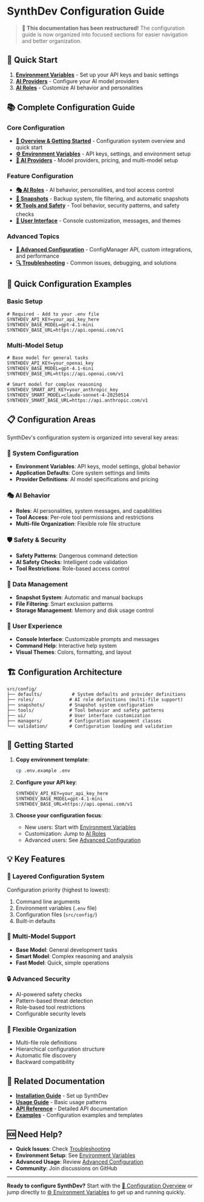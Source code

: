 # SynthDev Configuration Guide

> **📁 This documentation has been restructured!**
> The configuration guide is now organized into focused sections for easier navigation and better organization.

## 🚀 Quick Start

1. **[Environment Variables](./configuration/environment-variables.md)** - Set up your API keys and basic settings
2. **[AI Providers](./configuration/providers.md)** - Configure your AI model providers
3. **[AI Roles](./configuration/roles.md)** - Customize AI behavior and personalities

## 📚 Complete Configuration Guide

### Core Configuration

- **[📖 Overview & Getting Started](./configuration/README.md)** - Configuration system overview and quick start
- **[⚙️ Environment Variables](./configuration/environment-variables.md)** - API keys, settings, and environment setup
- **[🤖 AI Providers](./configuration/providers.md)** - Model providers, pricing, and multi-model setup

### Feature Configuration

- **[🎭 AI Roles](./configuration/roles.md)** - AI behavior, personalities, and tool access control
- **[📸 Snapshots](./configuration/snapshots.md)** - Backup system, file filtering, and automatic snapshots
- **[🛠️ Tools and Safety](./configuration/tools.md)** - Tool behavior, security patterns, and safety checks
- **[🎨 User Interface](./configuration/ui.md)** - Console customization, messages, and themes

### Advanced Topics

- **[🔧 Advanced Configuration](./configuration/advanced.md)** - ConfigManager API, custom integrations, and performance
- **[🔍 Troubleshooting](./configuration/troubleshooting.md)** - Common issues, debugging, and solutions

## 🎯 Quick Configuration Examples

### Basic Setup

```env
# Required - Add to your .env file
SYNTHDEV_API_KEY=your_api_key_here
SYNTHDEV_BASE_MODEL=gpt-4.1-mini
SYNTHDEV_BASE_URL=https://api.openai.com/v1
```

### Multi-Model Setup

```env
# Base model for general tasks
SYNTHDEV_API_KEY=your_openai_key
SYNTHDEV_BASE_MODEL=gpt-4.1-mini
SYNTHDEV_BASE_URL=https://api.openai.com/v1

# Smart model for complex reasoning
SYNTHDEV_SMART_API_KEY=your_anthropic_key
SYNTHDEV_SMART_MODEL=claude-sonnet-4-20250514
SYNTHDEV_SMART_BASE_URL=https://api.anthropic.com/v1
```

## 📋 Configuration Areas

SynthDev's configuration system is organized into several key areas:

### 🔧 **System Configuration**

- **Environment Variables**: API keys, model settings, global behavior
- **Application Defaults**: Core system settings and limits
- **Provider Definitions**: AI model specifications and pricing

### 🎭 **AI Behavior**

- **Roles**: AI personalities, system messages, and capabilities
- **Tool Access**: Per-role tool permissions and restrictions
- **Multi-file Organization**: Flexible role file structure

### 🛡️ **Safety & Security**

- **Safety Patterns**: Dangerous command detection
- **AI Safety Checks**: Intelligent code validation
- **Tool Restrictions**: Role-based access control

### 📸 **Data Management**

- **Snapshot System**: Automatic and manual backups
- **File Filtering**: Smart exclusion patterns
- **Storage Management**: Memory and disk usage control

### 🎨 **User Experience**

- **Console Interface**: Customizable prompts and messages
- **Command Help**: Interactive help system
- **Visual Themes**: Colors, formatting, and layout

## 🏗️ Configuration Architecture

```
src/config/
├── defaults/           # System defaults and provider definitions
├── roles/             # AI role definitions (multi-file support)
├── snapshots/         # Snapshot system configuration
├── tools/             # Tool behavior and safety patterns
├── ui/                # User interface customization
├── managers/          # Configuration management classes
└── validation/        # Configuration loading and validation
```

## 🚀 Getting Started

1. **Copy environment template**:

    ```bash
    cp .env.example .env
    ```

2. **Configure your API key**:

    ```env
    SYNTHDEV_API_KEY=your_api_key_here
    SYNTHDEV_BASE_MODEL=gpt-4.1-mini
    SYNTHDEV_BASE_URL=https://api.openai.com/v1
    ```

3. **Choose your configuration focus**:
    - New users: Start with [Environment Variables](./configuration/environment-variables.md)
    - Customization: Jump to [AI Roles](./configuration/roles.md)
    - Advanced users: See [Advanced Configuration](./configuration/advanced.md)

## 💡 Key Features

### 🔄 **Layered Configuration System**

Configuration priority (highest to lowest):

1. Command line arguments
2. Environment variables (`.env` file)
3. Configuration files (`src/config/`)
4. Built-in defaults

### 🎯 **Multi-Model Support**

- **Base Model**: General development tasks
- **Smart Model**: Complex reasoning and analysis
- **Fast Model**: Quick, simple operations

### 🔒 **Advanced Security**

- AI-powered safety checks
- Pattern-based threat detection
- Role-based tool restrictions
- Configurable security levels

### 📁 **Flexible Organization**

- Multi-file role definitions
- Hierarchical configuration structure
- Automatic file discovery
- Backward compatibility

## 🔗 Related Documentation

- **[Installation Guide](../installation.md)** - Set up SynthDev
- **[Usage Guide](../usage.md)** - Basic usage patterns
- **[API Reference](../api/)** - Detailed API documentation
- **[Examples](../examples/)** - Configuration examples and templates

## 🆘 Need Help?

- **Quick Issues**: Check [Troubleshooting](./configuration/troubleshooting.md)
- **Environment Setup**: See [Environment Variables](./configuration/environment-variables.md)
- **Advanced Usage**: Review [Advanced Configuration](./configuration/advanced.md)
- **Community**: Join discussions on GitHub

---

**Ready to configure SynthDev?** Start with the [📖 Configuration Overview](./configuration/README.md) or jump directly to [⚙️ Environment Variables](./configuration/environment-variables.md) to get up and running quickly.
